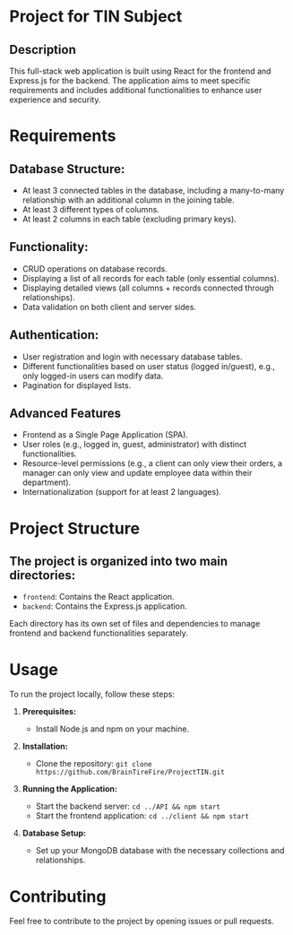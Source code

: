 # Project for TIN Subject

## Description
This full-stack web application is built using React for the frontend and Express.js for the backend. The application aims to meet specific requirements and includes additional functionalities to enhance user experience and security.

# Requirements

## Database Structure:
- At least 3 connected tables in the database, including a many-to-many relationship with an additional column in the joining table.
- At least 3 different types of columns.
- At least 2 columns in each table (excluding primary keys).

## Functionality:
- CRUD operations on database records.
- Displaying a list of all records for each table (only essential columns).
- Displaying detailed views (all columns + records connected through relationships).
- Data validation on both client and server sides.

## Authentication:
- User registration and login with necessary database tables.
- Different functionalities based on user status (logged in/guest), e.g., only logged-in users can modify data.
- Pagination for displayed lists.

## Advanced Features
- Frontend as a Single Page Application (SPA).
- User roles (e.g., logged in, guest, administrator) with distinct functionalities.
- Resource-level permissions (e.g., a client can only view their orders, a manager can only view and update employee data within their department).
- Internationalization (support for at least 2 languages).

# Project Structure

## The project is organized into two main directories:
- `frontend`: Contains the React application.
- `backend`: Contains the Express.js application.

Each directory has its own set of files and dependencies to manage frontend and backend functionalities separately.

# Usage
To run the project locally, follow these steps:

1. **Prerequisites:**
   - Install Node.js and npm on your machine.

2. **Installation:**
   - Clone the repository: `git clone https://github.com/BrainTireFire/ProjectTIN.git`
    
3. **Running the Application:**
   - Start the backend server: `cd ../API && npm start`
   - Start the frontend application: `cd ../client && npm start`

4. **Database Setup:**
   - Set up your MongoDB database with the necessary collections and relationships.

# Contributing
Feel free to contribute to the project by opening issues or pull requests.
